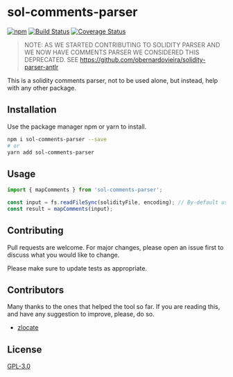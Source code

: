 # sol-comments-parser
[![npm](https://img.shields.io/npm/dm/sol-comments-parser.svg)](https://www.npmjs.com/package/sol-comments-parser)
[![Build Status](https://travis-ci.org/HQ20/sol-comments-parser.svg?branch=master)](https://travis-ci.org/HQ20/sol-comments-parser)
[![Coverage Status](https://coveralls.io/repos/github/HQ20/sol-comments-parser/badge.svg?branch=master)](https://coveralls.io/github/HQ20/sol-comments-parser?branch=master)

> NOTE: AS WE STARTED CONTRIBUTING TO SOLIDITY PARSER AND WE NOW HAVE COMMENTS PARSER WE CONSIDERED THIS DEPRECATED. SEE https://github.com/obernardovieira/solidity-parser-antlr

This is a solidity comments parser, not to be used alone, but instead, help with any other package.

## Installation

Use the package manager npm or yarn to install.

```bash
npm i sol-comments-parser --save
# or
yarn add sol-comments-parser
```

## Usage

```javascript
import { mapComments } from 'sol-comments-parser';

const input = fs.readFileSync(solidityFile, encoding); // By-default used utf-8
const result = mapComments(input);
```

## Contributing
Pull requests are welcome. For major changes, please open an issue first to discuss what you would like to change.

Please make sure to update tests as appropriate.

## Contributors
Many thanks to the ones that helped the tool so far. If you are reading this, and have any suggestion to improve, please, do so.

* [zlocate](https://github.com/zlocate)

## License
[GPL-3.0](LICENSE.md)
